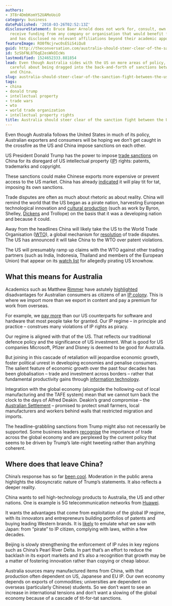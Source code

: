 ```yaml
---
authors:
- 3T8r4DmbKomYS2UAMoUoiO
category: business
datePublished: '2018-03-26T02:52:13Z'
disclosureStatement: Bruce Baer Arnold does not work for, consult, own shares in or
  receive funding from any company or organisation that would benefit from this article,
  and has disclosed no relevant affiliations beyond their academic appointment.
featureImage: RO0fNcjrwc0sESiS4iQu8
guid: http://theconversation.com/australia-should-steer-clear-of-the-sanction-fight-between-the-us-and-china-93856
id: 5zSbFNL8T6qE2esWkOIcWs
lastmodified: 1524652333.881854
lead: Even though Australia sides with the US on more areas of policy, it should be
  careful about being dragged into the back-and-forth of sanctions between the US
  and China.
slug: australia-should-steer-clear-of-the-sanction-fight-between-the-us-and-china
tags:
- china
- donald trump
- intellectual property
- trade wars
- wto
- world trade organization
- intellectual property rights
title: Australia should steer clear of the sanction fight between the US and China
---
```

Even though Australia follows the United States in much of its policy, Australian exporters and consumers will be hoping we don’t get caught in the crossfire as the US and China impose sanctions on each other.

US President Donald Trump has the power to impose [trade sanctions](https://www.whitehouse.gov/briefings-statements/president-donald-j-trump-will-protect-american-national-security-effects-unfair-trade-practices/) on China for its disregard of US intellectual property ([IP](https://www.ipaustralia.gov.au/understanding-ip/getting-started-ip/ip-explained)) rights: patents, trademarks and copyright. 

These sanctions could make Chinese exports more expensive or prevent access to the US market. China has already [indicated](https://www.seattletimes.com/nation-world/why-chinas-response-to-trump-tariffs-is-so-muted/) it will play tit for tat, imposing its own sanctions.


Trade disputes are often as much about rhetoric as about reality. China will remind the world that the US began as a pirate nation, harvesting European technological innovation and [cultural production](https://press.princeton.edu/titles/10303.html) (such as work by Byron, Shelley, [Dickens](https://www.charlesdickensinfo.com/life/copyright-laws/) and Trollope) on the basis that it was a developing nation and because it could. 

Away from the headlines China will likely take the US to the World Trade Organisation ([WTO](https://www.wto.org/english/thewto_e/whatis_e/whatis_e.htm)), a global mechanism for [resolution](https://www.wto.org/english/tratop_e/dispu_e/disp_settlement_cbt_e/c6s10p1_e.htm) of trade disputes. The US has announced it will take China to the WTO over patent violations. 

The US will presumably ramp up claims with the WTO against other trading partners (such as India, Indonesia, Thailand and members of the European Union) that appear on its [watch list](https://ustr.gov/about-us/policy-offices/press-office/press-releases/2017/april/ustr-releases-2017-special-301-report) for allegedly pirating US knowhow. 

## What this means for Australia

Academics such as Matthew [Rimmer](https://papers.ssrn.com/sol3/cf_dev/AbsByAuth.cfm?per_id=358042) have astutely [highlighted](https://theconversation.com/clash-of-the-titans-apple-adobe-and-microsoft-under-fire-at-it-pricing-inquiry-12878) disadvantages for Australian consumers as citizens of an [IP colony](https://theconversation.com/productivity-commissions-recommendations-on-ip-reform-likely-to-be-lost-in-election-haze-58576). This is where we import more than we export in content and pay a premium for work from overseas.

For example, we [pay more](https://www.aph.gov.au/Parliamentary_Business/Committees/House_of_Representatives_Committees?url=ic/itpricing/index.htm) than our US counterparts for software and hardware that most people take for granted. Our IP regime – in principle and practice – construes many violations of IP rights as piracy. 

Our regime is aligned with that of the US. That reflects our traditional defence policy and the significance of US investment. What is good for US companies Microsoft, Pfizer and Disney is deemed to be good for Australia. 

But joining in this cascade of retaliation will jeopardise economic growth, foster political unrest in developing economies and penalise consumers. The salient feature of economic growth over the past four decades has been globalisation – trade and investment across borders – rather that fundamental productivity gains through [information technology](https://www.aeaweb.org/articles?id=10.1257/jep.14.4.49).

Integration with the global economy (alongside the hollowing-out of local manufacturing and the TAFE system) mean that we cannot turn back the clock to the days of Alfred Deakin. Deakin’s grand compromise – the [Australian Settlement](https://theconversation.com/what-malcolm-turnbull-might-have-learned-from-alfred-deakin-82444) – promised to protect small farmers, local manufacturers and workers behind walls that restricted migration and imports. 

The headline-grabbling sanctions from Trump might also not necessarily be supported. Some business leaders [recognise](https://www.wsj.com/articles/trumps-steel-tariffs-plan-rattles-gop-lawmakers-1519992001) the importance of trade across the global economy and are perplexed by the current policy that seems to be driven by Trump’s late-night tweeting rather than anything coherent. 

## Where does that leave China?

China’s response has so far [been cool](https://www.seattletimes.com/nation-world/why-chinas-response-to-trump-tariffs-is-so-muted/). Moderation in the public arena highlights the idiosyncratic nature of Trump’s statements. It also reflects a deeper reality. 

China wants to sell high-technology products to Australia, the US and other nations. One is example is 5G telecommunication networks from [Huawei](http://www.afr.com/news/us-ramps-up-warning-to-australia-over-huawei-5g-20180303-h0wxyn).

It wants the advantages that come from exploitation of the global IP regime, with its innovators and entrepreneurs building portfolios of patents and buying leading Western brands. It is [likely](https://www.foreignaffairs.com/articles/china/2013-06-11/fake-it-till-you-make-it) to emulate what we saw with Japan: from “pirate” to IP citizen, complying with laws, within a few decades. 


Beijing is slowly strengthening the enforcement of IP rules in key regions such as China’s Pearl River Delta. In part that’s an effort to reduce the backlash in its export markets and it’s also a recognition that growth may be a matter of fostering innovation rather than copying or cheap labour.

Australia sources many manufactured items from China, with that production often dependent on US, Japanese and EU IP. Our own economy depends on exports of commodities; universities are dependent on overseas (particularly Chinese) students. So we don’t want to see an increase in international tensions and don’t want a slowing of the global economy because of a cascade of tit-for-tat sanctions.